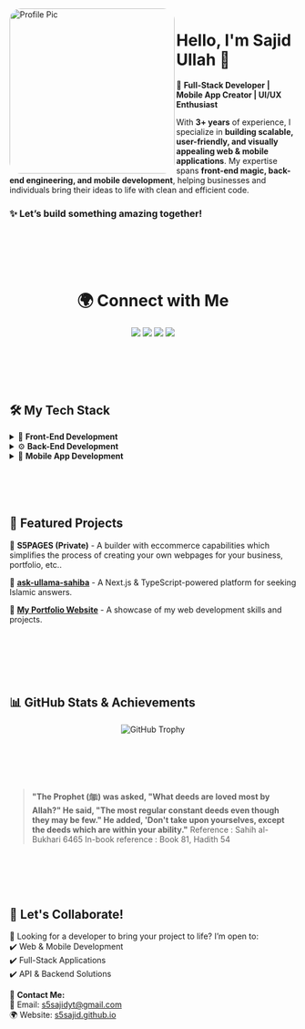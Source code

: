 
<img height="290" align="left" alt="Profile Pic" style="border-radius: 20px;" src="https://avatars.githubusercontent.com/u/104836510?v=4" />

#  Hello, I'm Sajid Ullah 👋  

🚀 **Full-Stack Developer | Mobile App Creator | UI/UX Enthusiast**  

With **3+ years** of experience, I specialize in **building scalable, user-friendly, and visually appealing web & mobile applications**. My expertise spans **front-end magic, back-end engineering, and mobile development**, helping businesses and individuals bring their ideas to life with clean and efficient code.  

### ✨ Let’s build something amazing together!  

<br>
<br>
<br>
<br>

<h1 align="center"> 🌍 Connect with Me  </h1>

<p align="center">
  <a href="https://s5sajid.github.io">
  <img src="https://img.shields.io/badge/Website-000000?style=for-the-badge&logo=About.me&logoColor=white"></a>
  <a href="https://github.com/s5sajid">
  <img src="https://img.shields.io/badge/GitHub-181717.svg?style=for-the-badge&logo=GitHub&logoColor=white"></a>
  <a href="mailto:s5sajidyt@gmail.com">
  <img src="https://img.shields.io/badge/Gmail-D14836?style=for-the-badge&logo=gmail&logoColor=white"></a>
  <a href="https://www.youtube.com/@s5sajid">
  <img src="https://img.shields.io/badge/YouTube-FF0000?style=for-the-badge&logo=youtube&logoColor=white"></a>
</p>


<br>
<br>
<br>
<br>


## 🛠️ My Tech Stack  

<details>
  <summary>🎨 <strong>Front-End Development</strong></summary>
  <ul>
    <li>⚡ HTML, CSS, JavaScript</li>
    <li>⚡ React.js, Next.js</li>
    <li>⚡ Tailwind CSS, Bootstrap</li>
    <li>⚡ Redux, TypeScript</li>
  </ul>
</details>

<details>
  <summary>⚙️ <strong>Back-End Development</strong></summary>
  <ul>
    <li>🔹 Python, Flask</li>
    <li>🔹 Next.Js</li>
    <li>🔹 Node.js</li>
    <li>🔹 RESTful API Development</li>
  </ul>
</details>

<details>
  <summary>📱 <strong>Mobile App Development</strong></summary>
  <ul>
    <li>🔹 React Native</li>
    <li>🔹 Flutter</li>
  </ul>
</details>


<br>
<br>
<br>
<br>


## 🚀 Featured Projects  
🔹 **S5PAGES (Private)** - A builder with eccommerce capabilities which simplifies the process of creating your own webpages for your business, portfolio, etc..  

🔹 **[ask-ullama-sahiba](https://github.com/s5sajid/ask-ullama-sahiba)** - A Next.js & TypeScript-powered platform for seeking Islamic answers.  

🔹 **[My Portfolio Website](https://github.com/S5SAJID/s5sajid.github.io)** - A showcase of my web development skills and projects.  

<p style="height: 80px"/>

## 📊 GitHub Stats & Achievements  

<p align="center">
  <img src="https://github-profile-trophy.vercel.app/?username=s5sajid&theme=onedark&no-frame=true&margin-w=15" alt="GitHub Trophy">
</p>


<br>
<br>
<br>
<br>

> **"The Prophet (ﷺ) was asked, "What deeds are loved most by Allah?" He said, "The most regular constant deeds even though they may be few." He added, 'Don't take upon yourselves, except the deeds which are within your ability."**
> Reference	 : Sahih al-Bukhari 6465
> In-book reference	 : Book 81, Hadith 54


<br>
<br>
<br>
<br>

## 🤝 Let's Collaborate!  

🚀 Looking for a developer to bring your project to life? I’m open to:  
✔️ Web & Mobile Development  
✔️ Full-Stack Applications  
✔️ API & Backend Solutions  

📩 **Contact Me:**  
📧 Email: [s5sajidyt@gmail.com](mailto:s5sajidyt@gmail.com)  
🌍 Website: [s5sajid.github.io](https://s5sajid.github.io)  
